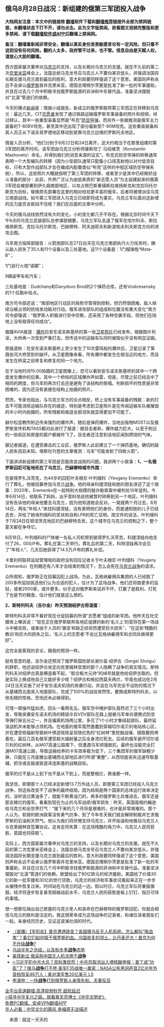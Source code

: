 <!-- 面包屑导航 --> <h2>俄乌8月28日战况：新组建的俄第三军团投入战争</h2> <p class="notice"><b>大陆网友注意：本文中的链接除 <a href="https://github.com/bannedbook/fanqiang" >翻墙</a>软件下载和<a href="https://github.com/killgcd/justmysocks/blob/master/README.md">翻墙推荐</a>链接外全部为禁网链接，未翻墙状态下打不开，请勿点击。此为文字版禁闻，欲看图文视频完整版和更多禁闻，请下载<a href="https://github.com/bannedbook/fanqiang">翻墙软件或APP</a>后翻墙上禁闻网。</p><p>备注：翻墙看新闻非常安全，翻墙以真实身份发表敏感言论有一定风险，但只看不说则没有任何风险，翻的人太多，政府管不过来，也不管。信息自由是天赋人权，请放心大胆的翻墙。</b></p>  <div class="entry"> <p id="summary">西方国家屡次重申对<a href="https://www.bannedbook.org/bnews/tag/%e4%b9%8c%e5%85%8b%e5%85%b0/" class="st_tag internal_tag" rel="tag" title="标签 乌克兰 下的日志">乌克兰</a>的支持，以及长期对乌克兰的支援。就在不久前的第二次<a href="https://www.bannedbook.org/bnews/tag/%E5%85%8B%E9%87%8C%E7%B1%B3%E4%BA%9A/" class="st_tag internal_tag" rel="tag" title="标签 克里米亚 下的日志">克里米亚</a>峰会上，法国总统马克龙号召乌克兰人不要向某京低头，并强调法国将长期支援乌克兰直到最后的胜利，意大利政要同样强调了这个意思，美国则声称永远不会承认<a href="https://www.bannedbook.org/bnews/tag/%e4%bf%84%e7%bd%97%e6%96%af/" class="st_tag internal_tag" rel="tag" title="标签 俄罗斯 下的日志">俄罗斯</a>吞并克里米亚。德国总理朔尔茨更是批准了新一批的军事援助，并且在过去几个月中积极寻找俄罗斯能源的非洲和中东替代品，准备坚决摆脱对“北溪”管道们的依赖。</p> <p>今天的爆点<span class='wp_keywordlink_affiliate'><a href="https://www.bannedbook.org/" title="新闻">新闻</a></span>是：情报小组报告，新成立的俄罗斯联邦第三军团正在转移到乌克兰：最近几天，CIT<a href="https://www.bannedbook.org/bnews/tag/%E5%BF%97%E6%84%BF%E8%80%85/" class="st_tag internal_tag" rel="tag" title="标签 志愿者 下的日志">志愿者</a>发现了通过铁路运输俄罗斯军事装备的照片和视频，经过辨认，其中一些重型装备显然是“布克”<a href="https://www.bannedbook.org/bnews/tag/%E9%98%B2%E7%A9%BA%E5%AF%BC%E5%BC%B9/" class="st_tag internal_tag" rel="tag" title="标签 防空导弹 下的日志">防空导弹</a>，而另外一些据推测是俄军主力装备的T-80BV坦克，甚至其中还出现了部分最新型T-90M坦克。这些重装装备和其人员正从下诺夫哥罗德地区移动到紧靠乌克兰边境的罗斯托夫地区。</p> <p>情报人员分析，“他们分别于8月22日和24日离开，这大约相当于在那里组建的第3军团的离开时间，该军团由乌克兰分析师康斯坦丁·马绍维茨（Konstantin Mashovets）命名，并得到我们的消息来源的证实”。布克式防空导弹的转移通常表明一个大型编队的转移（因为小型部队通常只配备小口径高射炮以对付低空目标，只有大型作战部队才会在编成内配置类似“布克”这样的中程区域防空导弹系统），所以，这些照片大概就指明了第三军团的转移，或者至少是其中已经做好战斗准备的部分：此前，外界广泛认为由低素质的“新志愿人员”为主组建起来的俄第3军团会被部署到伊久姆南部地区，以攻占顿巴斯重镇斯拉维扬斯克和克拉玛托尔斯克为目标，替换原先部署在这里的相对经验更丰富的俄军，后者将被增派往乌克兰南部战线。如今第三军团进入乌克兰已经即将成为事实，乌克兰军队面对这新增的压力是否会抵挡不住呢？我们在后面的文章中分析。</p> <p>今天的俄乌战线依然没有大的变化，小的变化都几乎不存在。根据北京时间今天下午6点的乌克兰武装部队总参谋部摘要，乌克兰军队击退了俄军在哈尔科夫、斯拉维扬斯克、克拉马托尔斯克、巴赫穆特、阿夫迪耶夫和新波帕夫利夫斯克方向的进攻企图。</p> <p>乌军南方指挥部报告：火箭炮部队在27日白天在乌克兰南部执行火力任务时，确认敌人损失了35人和11个设备以及三处基地。这11个设备是：1门榴弹炮“Msta-B”；</p> <p>1门自行火炮“诺娜”；</p> <p>9辆装甲车和汽车；</p>  <p>三处基地是：Dudchany和Davydovo Brod的2个弹药仓库，还有Voskresensky的1个后勤补给点。</p> <p>南方司令部还说：“南部地区行动区的局势尽管得到控制，但仍然很困难。敌人继续沿被占领的防线发动敌对行动。俄军进攻部队的组成和位置没有重大变化”南方司令部强调：“俄罗斯人积极进行空中侦察，还采用了各种空袭手段，但他们在陆地上没有取得任何成功”。</p> <p>俄媒AVIA报道：<a href="https://www.bannedbook.org/bnews/tag/%e7%88%86%e7%82%b8/" class="st_tag internal_tag" rel="tag" title="标签 爆炸 下的日志">爆炸</a>后安东诺夫斯基桥的第一张<a href="https://www.bannedbook.org/bnews/tag/%E5%8D%AB%E6%98%9F%E7%85%A7%E7%89%87/" class="st_tag internal_tag" rel="tag" title="标签 卫星照片 下的日志">卫星照片</a>已经发布，根据图片判读，大桥再一次受到严重打击。但传说中的运输车队同时被毁似乎没有明显证据。</p> <p>原报道称：在安东诺夫斯基桥上至少发生了10次雷鸣般的爆炸后，卫星记录了第聂伯河大桥受到的破坏。从卫星图像来看，所有爆炸都发生在相当近的地方，而且发生在桥梁之前修复和修复的同一个地方。</p> <p>在于当地时间15:00拍摄的卫星图像上，您可以看到安东诺夫斯基桥的其中一个跨度发生爆炸的后果。其中一个桥柱的区域爆炸声如雷，但是，尽管之前已经击中了相同的跨度，但乌军的再次打击还是避免了该结构的倒塌。判断损坏的性质是非常困难的，因为还没有直接在结构上拍摄的照片。</p> <p>然而，专家也指出，与乌克兰军方的论点相反，桥上没有军事装备的残骸：新的打击不可能消除运输队存在的痕迹，特别是考虑到卫星照片是在传闻运输车队被摧毁的半小时内拍摄的，所有残骸和痕迹全部消失就显得更加不可能了。</p> <p>赫尔松惩教所附近传来强烈的爆炸声，随后是弹药爆炸，当地出版物MOST以及俄罗斯宣传机构TASS都对此进行了报道：据目击者称，爆炸威力巨大，以至于附近的一些街区和房屋的窗户都被炸飞了。目击者还注意到该地区闻到燃烧的气味。</p>  <p>据记者报道，在遭受袭击的工业区，俄罗斯人此前建立了一个弹药基地。确切的敌人损失目前未知。塔斯社刊登的文章推测：乌军“可能发射了四枚火箭”。</p> <p>下面讲讲新组建的第三军团是否能改变战局的问题。我讲两个小故事：<strong>1、一名俄罗斯囚犯可耻地死在了乌克兰，巴赫穆特城市外围：</strong></p> <p>在彼得罗扎沃茨克，为44岁的囚犯叶夫根尼·叶列缅科（Yevgeny Eremenko）举行了葬礼，他被招募参加乌克兰<a href="https://www.bannedbook.org/bnews/tag/%E6%88%98%E4%BA%89/" class="st_tag internal_tag" rel="tag" title="标签 战争 下的日志">战争</a>。他的母亲科捷涅娃和她的朋友讲述了这个故事：2020年，Eremenko在一起特别大规模的敲诈勒索案中被判处10年徒刑。今年6月14日，他联系了妈妈，出乎意料地说他被暂时转移到另一个地区。叶列缅科没有告诉他的母亲他要去乌克兰，因为他知道她会反对。一晃就两个月过去，8月14日，两名“年轻人”来找科捷涅娃，没有表明他们的身份，而是通知她的儿子已经去世，并给了她埃列缅科的奖状和自称LPR的死亡证明。按文件的说法，叶列缅科于7月24日在顿涅茨克地区的巴赫穆特去世。这个城市在乌克兰的控制之下，整个夏天都在争夺它。</p> <p>8月18日，叶列缅科的尸体被一名私人司机带到彼得罗扎沃茨克，科捷涅娃向他支付了26，000卢布。葬礼在第二天举行。葬礼后的第二天，科特涅娃再次会见了“年轻人”，几天后她获得了14.5万卢布的葬礼补偿。</p> <p>卡累利阿联邦监狱管理局的政府没有回应记者关于叶夫根尼·叶列缅科（Yevgeny Eremenko）在刑期还有八年才会结束的情况下，怎么会死在<a href="https://www.bannedbook.org/bnews/tag/%e4%b9%8c%e5%85%8b%e5%85%b0%e6%88%98%e4%ba%89/" class="st_tag internal_tag" rel="tag" title="标签 乌克兰战争 下的日志">乌克兰战争</a>的请求。</p> <p>众所周知，俄罗斯正在招募囚犯上战场，为此，瓦格纳雇佣兵集团的人已经跑了200多所监狱挑选他们认为合适的犯人，估计为了这场战争，他们还将跑更多的监狱，或者2000家，或许更多。似乎这对俄罗斯来说并不坏，打赢了是胜利，打死了也是节约粮食，估计他们就是这么想的。</p> <p><strong>2、斯特列科夫（吉尔金）昨天预测绍伊古将滚蛋：</strong></p>  <p>斯特列科夫非常不看好现在仓促招募的所谓“志愿者”组成的新军团。他昨天在社交媒体上嘲讽说：“现在正在俄罗斯联邦各地区组建的新的‘名义上’的营将在第一场战斗中被击败，或者由于人员的‘潮湿’和缺乏经验而遭受巨大损失”，“在这些‘残酷的教训’和巨大的损失之后，‘名义上的志愿者’不会比瓦格纳雇佣军和合同兵做得更好”。</p> <p>这完全是客观的言论，跟我的预测一样。</p> <p>挺有意思的是，吉尔金还预测了俄罗斯国防部长谢尔盖·绍伊古（Sergei Shoigu）的辞职，他还说绍伊古肯定向克里姆林宫里的那个人隐瞒了战争的真实情况。斯特列科夫对绍伊古真是横竖看不起，“胶合板大元帅”的绰号就是他给绍伊古取的。但是实际上换成他自己又能好多少呢？绍伊古和格拉西莫夫再烂，毕竟也成功在2月24日当天实施了对于安东诺夫机场的突袭行动，并且在乌军完全不设防的情况下从基辅西北面突入地面部队，完成了100%的战役突然性，要换成斯特列科夫，以他毛糙的性格，恐怕还未必做得到。</p> <p>可惜一顿操作猛如虎，回头一看两毛五。俄军空中掩护部队竟然迟了三个小时出发，导致突袭安东诺夫机场的精锐伞兵VDV部队在路上就被乌军单兵便携式防空导弹打掉五分之一，并且偏离机场两公里，多花了1个小时才集结起部队，最终延误战机并未能够占领机场。在地面的俄军竟然愚蠢到穿越切尔诺贝利电站核心区，并在遭受核辐射导致树叶锈迹斑斑呈现铁红色的“红树林”里挖掘战壕、猎取鹿肉烤着吃，最后几百名俄军遭受超大辐射量之后全身溃烂死去。后续的俄军避开切尔诺贝利的红树林，从M07高速公路南下，但遭遇乌军顽强抵抗，最终也没能完全打通M07高速公路，导致运输给养的卡车效率极为低下，三个集团军的俄军缺粮少弹，只能在三月底撤出基辅西北部地区进行所谓“重整”，从而彻底丧失迅速夺取基辅、抓住或击毙或驱逐泽连斯基的战略目标。</p> <p>俄军的烂不是从上到下也不是从下到上，而是整根烂，换谁都一样。</p> <p>我坚信，即便那个人已经决定新增13.7万作战人员，即便第三军团已经投入乌克兰战争，但这些改变不了战争的最终结局。因为结局是两个国家的总体运行效率决定的，没听说过黄油多了，就能干断黄油刀的，再多的俄罗斯士兵堆进去，俄军还是那支稀烂的俄军。看看到现在为止的乌军战绩/俄军损失：昨天，英国首相约翰逊给乌克兰和全世界打气：“接下来的几个月将是艰难的，也许是非常艰难的。那个人认为，软弱的欧洲政客没有勇气抗争，到了今年冬天我们就会解除制裁并乞求俄罗斯的石油和天然气。他认为我们将厌倦支持乌克兰，并开始温和地推动乌克兰人与克里姆林宫签署协议。这肯定将失算：在这场残酷的角力中，乌克兰人民将获胜，英国也将获胜”。</p> <p>实际上，西方国家屡次重申对乌克兰的支持，以及长期对乌克兰的支援。就在不久前的第二次克里米亚峰会上，法国总统马克龙号召乌克兰人不要向某京低头，并强调法国将长期支援乌克兰直到最后的胜利，意大利政要同样强调了这个意思，美国则声称永远不会承认俄罗斯吞并克里米亚。德国总理朔尔茨更是批准了新一批的军事援助，并且在过去几个月中积极寻找俄罗斯能源的非洲和中东替代品，准备坚决摆脱对“北溪”管道们的依赖。欧盟给出了80亿欧元的经济援助，美国给了价值30亿的新一批军援和30亿的世行贷款，乌克兰的经济和军事状况看起来正在一步步从摧残中恢复过来。时间站在乌克兰的这一边。假以时日，乌克兰军队将重振旗鼓，经济将逐步恢复甚至超越战前水平，乌克兰人民的获胜是板上钉钉、指日可待的事情。</p>  <p>想一想那位捐出自己房屋的乌克兰老人和丧命在巴赫穆特的俄罗斯囚犯，你就会相信乌克兰的胜利是注定的。我这很荣幸成为这场战争的记录者，和诸位读者朋友们一起，亲身经历历史，见证这波澜壮阔的时代。</p> <div id="taboola-mid-1"></div>  <ul class='op-related-articles' title='相关阅读'> <li><a href='https://www.bannedbook.org/bnews/bannedvideo/20220828/1777508.html' target='_blank'>（直播）【军机处】普京遭遇政变？各国援乌反无人机系统，怎么都叫“吸血鬼”？看它们如何吸干俄罗斯的血。乌国收复的领土，比丹麦还大！普京为何不升级<b>战争</b>?</a></li> <li><a href='https://www.bannedbook.org/bnews/comments/20220827/1777146.html' target='_blank'>乌战半年之总结，以及秋冬季<b>战争</b>态势</a></li> <li><a href='https://www.bannedbook.org/bnews/ssgc/20220826/1776776.html' target='_blank'>美获新证 俄采购中国无人机涉用于<b>战争</b></a></li> <li><a href='https://www.bannedbook.org/bnews/bannedvideo/20220826/1776731.html' target='_blank'>🔥习近平犯中共大忌？双标激民怨！中共忽取消出入境核酸申报；普丁成“功臣”了？俄乌<b>战争</b>打不停 美军F35成唯一赢家；NASA公布黑洞声音2亿光年外音档惊呆46万人；美对澳军售20亿美元  LS</a></li> <li><a href='https://www.bannedbook.org/bnews/comments/20220826/1776693.html' target='_blank'>李濠仲：一场<b>战争</b>打到俄罗斯人亲情失和、夫妻反目</a></li> </ul> <p class="texttj"> <a href="https://github.com/bannedbook/fanqiang/wiki/V2ray%E6%9C%BA%E5%9C%BA" target="_blank">全平台高速翻墙:高清视频秒开,超低延迟</a><br/> <a href="https://www.bannedbook.org/bnews/comments/20220808/1768773.html" target="_blank">🔥探寻中华复兴之路，就看章天亮博士《中华文明史》</a><br/> <a href="https://github.com/bannedbook/fanqiang/wiki/%E7%A6%81%E9%97%BB%E7%BD%91%E5%AE%89%E5%8D%93%E7%BF%BB%E5%A2%99%E6%96%B0%E9%97%BBAPP" target="_blank">免费PC翻墙、安卓VPN翻墙APP</a><br/> <a href="https://www.bannedbook.org/bnews/comments/20220220/1694796.html" target="_blank">华人必看：中华文化的飓风 幸福感无法描述</a> </p><p class="src-info">　来源：就这一天天的 </p><a name='sharetosocial'></a>  <div style="margin-bottom:5px;padding-bottom:5px;clear:both"> <div id="archive-pix-1" class="banner-ads"> <!-- AuctionX Display platform tag START --> <div id="27602x728x90x621x_ADSLOT1" clicktrack="%%CLICK_URL_ESC%%"></div>  <!-- AuctionX Display platform tag END --> </div> <div id="archive-pix-2" class="banner-ads"> <!-- AuctionX Display platform tag START --> <div id="27556x300x250x621x_ADSLOT1" clicktrack="%%CLICK_URL_ESC%%" style="margin:0 auto;text-align:center"></div>  <!-- AuctionX Display platform tag END --> </div> </div>  <div id="archive-pix-1" class="banner-ads"> <!-- AuctionX Display platform tag START --> <div id="27603x728x90x621x_ADSLOT1" clicktrack="%%CLICK_URL_ESC%%"></div>  <!-- AuctionX Display platform tag END --> </div> </div><!--END ENTRY--> 